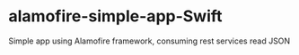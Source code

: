 # alamofire-simple-app-Swift
Simple app using Alamofire framework, 
consuming rest services read JSON 
